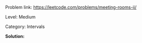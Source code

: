 Problem link: https://leetcode.com/problems/meeting-rooms-ii/

Level: Medium

Category: Intervals

<b>Solution: </b>
